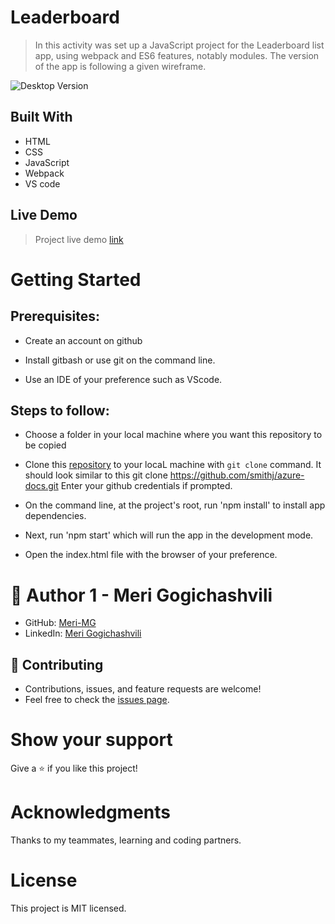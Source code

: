 
# Leaderboard

> In this activity was set up a JavaScript project for the Leaderboard list app, using webpack and ES6 features, notably modules. The version of the app is following a given wireframe.

![Desktop Version](https://raw.github.com/Meri-MG/Leaderboard/development/leaderboard.png)

## Built With

- HTML
- CSS
- JavaScript
- Webpack
- VS code

## Live Demo

> Project live demo [link](https://meri-mg.github.io/Leaderboard/dist/)


# Getting Started
## Prerequisites:


- Create an account on github

- Install gitbash or use git on the command line.

- Use an IDE of your preference such as VScode.

## Steps to follow:

- Choose a folder in your local machine where you want this repository to be copied

- Clone this [repository](https://github.com/Meri-MG/Leaderboard) to your locaL machine with `git clone` command.
It should look similar to this git clone https://github.com/smithj/azure-docs.git Enter your github credentials if prompted.

- On the command line, at the project's root, run 'npm install' to install app dependencies.

- Next, run 'npm start' which will run the app in the development mode.

- Open the index.html file with the browser of your preference.


# 👤 Author 1 - Meri Gogichashvili
- GitHub: [Meri-MG](https://github.com/Meri-MG) 
- LinkedIn: [Meri Gogichashvili](https://www.linkedin.com/feed/)

## 🤝 Contributing
- Contributions, issues, and feature requests are welcome!
- Feel free to check the [issues page](https://github.com/Meri-MG/Leaderboard/issues).

# Show your support
Give a ⭐ if you like this project!

# Acknowledgments
Thanks to my teammates, learning and coding partners.

# License
This project is MIT licensed.

